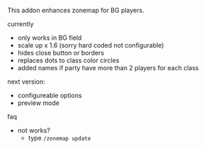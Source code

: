 This addon enhances zonemap for BG players.

currently

* only works in BG field
* scale up x 1.6 (sorry hard coded not configurable)
* hides close button or borders
* replaces dots to class color circles
* added names if party have more than 2 players for each class

next version:

* configureable options
* preview mode

faq

* not works?
  * type `/zonemap update`